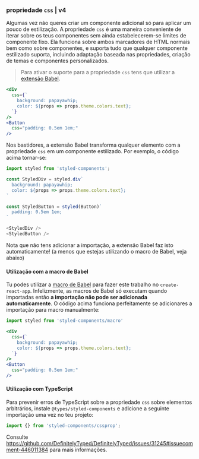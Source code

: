 ### propriedade `css` | v4

Algumas vez não queres criar um componente adicional só para aplicar um pouco de estilização. A propriedade `css` é uma maneira conveniente de iterar sobre os teus componentes sem ainda estabelecerem-se limites de componente fixo. Ela funciona sobre ambos marcadores de HTML normais bem como sobre componentes, e suporta tudo que qualquer componente estilizado suporta, incluindo adaptação baseada nas propriedades, criação de temas e componentes personalizados.

> Para ativar o suporte para a propriedade `css` tens que utilizar a [extensão Babel](/docs/tooling#extensão-babel).

```jsx
<div
  css={`
    background: papayawhip;
    color: ${props => props.theme.colors.text};
  `}
/>
<Button
  css="padding: 0.5em 1em;"
/>
```

Nos bastidores, a extensão Babel transforma qualquer elemento com a propriedade `css` em um componente estilizado. Por exemplo, o código acima tornar-se:

```javascript
import styled from 'styled-components';

const StyledDiv = styled.div`
  background: papayawhip;
  color: ${props => props.theme.colors.text};
`

const StyledButton = styled(Button)`
  padding: 0.5em 1em;
`

<StyledDiv />
<StyledButton />
```

Nota que não tens adicionar a importação, a extensão Babel faz isto automaticamente! (a menos que estejas utilizando o macro de Babel, veja abaixo)

#### Utilização com a macro de Babel

Tu podes utilizar a [macro de Babel](/docs/tooling#macro-de-babel) para fazer este trabalho no `create-react-app`. Infelizmente, as macros de Babel só executam quando importadas então **a importação não pode ser adicionada automaticamente**. O código acima funciona perfeitamente se adicionares a importação para macro manualmente:

```jsx
import styled from 'styled-components/macro'

<div
  css={`
    background: papayawhip;
    color: ${props => props.theme.colors.text};
  `}
/>
<Button
  css="padding: 0.5em 1em;"
/>
```

#### Utilização com TypeScript

Para prevenir erros de TypeScript sobre a propriedade `css` sobre elementos arbitrários, instale `@types/styled-components` e adicione a seguinte importação uma vez no teu projeto:

```ts
import {} from 'styled-components/cssprop';
```

Consulte <https://github.com/DefinitelyTyped/DefinitelyTyped/issues/31245#issuecomment-446011384> para mais informações.
